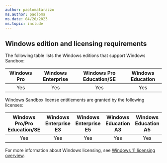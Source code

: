 ```yaml
---
author: paolomatarazzo
ms.author: paoloma
ms.date: 04/20/2023
ms.topic: include
---
```


## Windows edition and licensing requirements

The following table lists the Windows editions that support Windows Sandbox:

|Windows Pro|Windows Enterprise|Windows Pro Education/SE|Windows Education|
|:---:|:---:|:---:|:---:|
|Yes|Yes|Yes|Yes|

Windows Sandbox license entitlements are granted by the following licenses:

|Windows Pro/Pro Education/SE|Windows Enterprise E3|Windows Enterprise E5|Windows Education A3|Windows Education A5|
|:---:|:---:|:---:|:---:|:---:|
|Yes|Yes|Yes|Yes|Yes|

For more information about Windows licensing, see [Windows 11 licensing overview](https://learn.microsoft.com).
